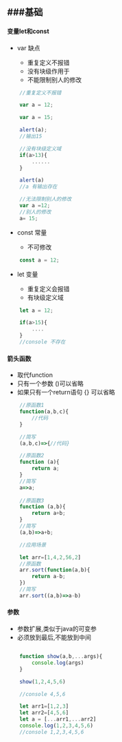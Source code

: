 ###基础
---
#### 变量let和const
- var 缺点
    
    - 重复定义不报错
    - 没有块级作用于
    - 不能限制别人的修改
```JavaScript
    //重复定义不报错

    var a = 12;

    var a = 15;

    alert(a);
    //输出15

    //没有块级定义域
    if(a>13){
        ......
    }

    alert(a)
    //a 有输出存在

    //无法限制别人的修改
    var a =12;
    //别人的修改
    a= 15;
```
- const 常量

    - 不可修改
```JavaScript
    const a = 12;
```
- let 变量
    
    - 重复定义会报错
    - 有块级定义域
```JavaScript
    let a = 12;

    if(a>15){
        ....
    }
    //console 不存在
```

#### 箭头函数
- 取代function
- 只有一个参数 ()可以省略
- 如果只有一个return语句 {} 可以省略
```JavaScript
    //原函数1
    function(a,b,c){
        //代码
    }

    //简写
    (a,b,c)=>{//代码}

    //原函数2
    function (a){
        return a;
    }
    //简写
    a=>a;
    
    //原函数3
    function (a,b){
        return a+b;
    }
    //简写
    (a,b)=>a+b;

    //应用场景

    let arr=[1,4,2,56,2]
    //原函数
    arr.sort(function(a,b){
        return a-b;
    })
    //简写
    arr.sort((a,b)=>a-b)
```

#### 参数
- 参数扩展,类似于java的可变参
- 必须放到最后,不能放到中间
```JavaScript

    function show(a,b,...args){
        console.log(args)
    }

    show(1,2,4,5,6)

    //console 4,5,6

    let arr1=[1,2,3]
    let arr2=[4,5,6]
    let a = [...arr1,...arr2]
    console.log(1,2,3,4,5,6)
    //console 1,2,3,4,5,6
```
